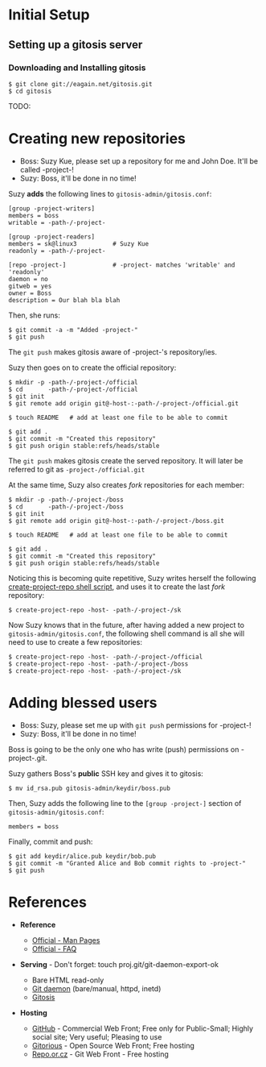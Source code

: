 # Initial Setup

## Setting up a gitosis server

### Downloading and Installing gitosis

    $ git clone git://eagain.net/gitosis.git
    $ cd gitosis
TODO:
    
# Creating new repositories

* Boss: Suzy Kue, please set up a repository for me and John Doe. It'll be called -project-!
* Suzy: Boss, it'll be done in no time!

Suzy **adds** the following lines to `gitosis-admin/gitosis.conf`:

    [group -project-writers]
    members = boss
    writable = -path-/-project-

    [group -project-readers]
    members = sk@linux3          # Suzy Kue
    readonly = -path-/-project-

    [repo -project-]             # -project- matches 'writable' and 'readonly'
	daemon = no
	gitweb = yes
	owner = Boss
	description = Our blah bla blah

Then, she runs:

    $ git commit -a -m "Added -project-"
    $ git push

The `git push` makes gitosis aware of -project-'s repository/ies.

Suzy then goes on to create the official repository:

    $ mkdir -p -path-/-project-/official
    $ cd       -path-/-project-/official
    $ git init
    $ git remote add origin git@-host-:-path-/-project-/official.git
    
    $ touch README   # add at least one file to be able to commit

    $ git add .
    $ git commit -m "Created this repository"
    $ git push origin stable:refs/heads/stable

The `git push` makes gitosis create the served repository. It will later be referred to git as `-project-/official.git`

At the same time, Suzy also creates *fork* repositories for each member:

    $ mkdir -p -path-/-project-/boss
    $ cd       -path-/-project-/boss
    $ git init
    $ git remote add origin git@-host-:-path-/-project-/boss.git
    
    $ touch README   # add at least one file to be able to commit

    $ git add .
    $ git commit -m "Created this repository"
    $ git push origin stable:refs/heads/stable

Noticing this is becoming quite repetitive, Suzy writes herself the following [create-project-repo shell script](TODO:), and uses it to create the last *fork* repository:

    $ create-project-repo -host- -path-/-project-/sk

Now Suzy knows that in the future, after having added a new project to `gitosis-admin/gitosis.conf`, the following shell command is all she will need to use to create a few repositories:

    $ create-project-repo -host- -path-/-project-/official
    $ create-project-repo -host- -path-/-project-/boss
    $ create-project-repo -host- -path-/-project-/sk

# Adding blessed users

* Boss: Suzy, please set me up with `git push` permissions for -project-!
* Suzy: Boss, it'll be done in no time!

Boss is going to be the only one who has write (push) permissions on -project-.git.

Suzy gathers Boss's **public** SSH key and gives it to gitosis:

    $ mv id_rsa.pub gitosis-admin/keydir/boss.pub

Then, Suzy adds the following line to the `[group -project-]` section of `gitosis-admin/gitosis.conf`:

    members = boss

Finally, commit and push: 

    $ git add keydir/alice.pub keydir/bob.pub
    $ git commit -m "Granted Alice and Bob commit rights to -project-"
    $ git push

# References

* **Reference**
    * [Official - Man Pages](http://www.kernel.org/pub/software/scm/git/docs/)
    * [Official - FAQ](http://git.or.cz/gitwiki/GitFaq)

* **Serving** - Don't forget: touch proj.git/git-daemon-export-ok
    * Bare HTML read-only
    * [Git daemon](http://www.kernel.org/pub/software/scm/git/docs/git-daemon.html) (bare/manual, httpd, inetd)
    * [Gitosis](http://www.urbanpuddle.com/articles/2008/07/11/installing-git-on-a-server-ubuntu-or-debian)

* **Hosting**
    * [GitHub](http://www.github.com) - Commercial Web Front; Free only for Public-Small; Highly social site; Very useful; Pleasing to use
    * [Gitorious](http://www.gitorious.org) - Open Source Web Front; Free hosting
    * [Repo.or.cz](http://repo.or.cz) - Git Web Front - Free hosting
